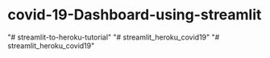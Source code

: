 # covid-19-Dashboard-using-streamlit


"# streamlit-to-heroku-tutorial" 
"# streamlit_heroku_covid19" 
"# streamlit_heroku_covid19" 
